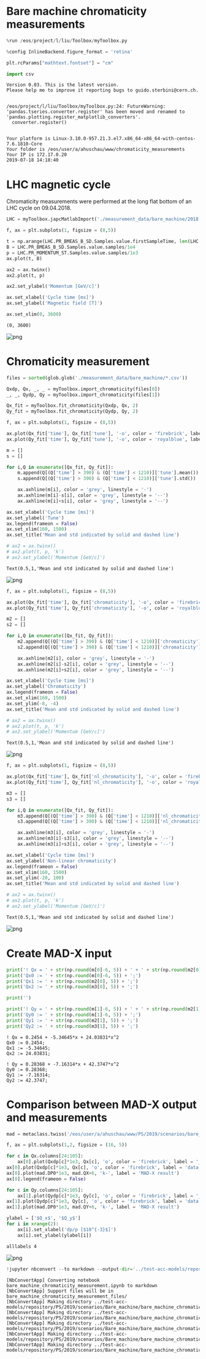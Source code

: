 
# Bare machine chromaticity measurements


```python
%run /eos/project/l/liu/Toolbox/myToolbox.py

%config InlineBackend.figure_format = 'retina'

plt.rcParams["mathtext.fontset"] = "cm"

import csv
```

    Version 0.03. This is the latest version.
    Please help me to improve it reporting bugs to guido.sterbini@cern.ch.


    /eos/project/l/liu/Toolbox/myToolbox.py:24: FutureWarning: 'pandas.tseries.converter.register' has been moved and renamed to 'pandas.plotting.register_matplotlib_converters'. 
      converter.register()


    Your platform is Linux-3.10.0-957.21.3.el7.x86_64-x86_64-with-centos-7.6.1810-Core
    Your folder is /eos/user/a/ahuschau/www/chromaticity_measurements
    Your IP is 172.17.0.20
    2019-07-18 14:18:40


# LHC magnetic cycle

Chromaticity measurements were performed at the long flat bottom of an LHC cycle on 09.04.2018.


```python
LHC = myToolbox.japcMatlabImport('./measurement_data/bare_machine/2018.11.01.16.29.29.097.mat')
```


```python
f, ax = plt.subplots(1, figsize = (8,5))

t = np.arange(LHC.PR_BMEAS_B_SD.Samples.value.firstSampleTime, len(LHC.PR_BMEAS_B_SD.Samples.value.samples)*LHC.PR_BMEAS_B_SD.Samples.value.samplingTrain, LHC.PR_BMEAS_B_SD.Samples.value.samplingTrain)
B = LHC.PR_BMEAS_B_SD.Samples.value.samples/1e4
p = LHC.PR_MOMENTUM_ST.Samples.value.samples/1e3
ax.plot(t, B)

ax2 = ax.twinx()
ax2.plot(t, p)

ax2.set_ylabel('Momentum [GeV/c]')

ax.set_xlabel('Cycle time [ms]')
ax.set_ylabel('Magnetic field [T]')

ax.set_xlim(0, 3600)
```




    (0, 3600)




![png](bare_machine_chromaticity_measurement_files/bare_machine_chromaticity_measurement_4_1.png)


# Chromaticity measurement


```python
files = sorted(glob.glob('./measurement_data/bare_machine/*.csv'))
```


```python
Qxdp, Qx, _, _ = myToolbox.import_chromaticity(files[0])
_, _, Qydp, Qy = myToolbox.import_chromaticity(files[1])
```


```python
Qx_fit = myToolbox.fit_chromaticity(Qxdp, Qx, 2)
Qy_fit = myToolbox.fit_chromaticity(Qydp, Qy, 2)
```


```python
f, ax = plt.subplots(1, figsize = (8,5))

ax.plot(Qx_fit['time'], Qx_fit['tune'], '-o', color = 'firebrick', label = '$Q_x$')
ax.plot(Qy_fit['time'], Qy_fit['tune'], '-o', color = 'royalblue', label = '$Q_y$')

m = []
s = []

for i,Q in enumerate([Qx_fit, Qy_fit]):
    m.append(Q[(Q['time'] > 390) & (Q['time'] < 1210)]['tune'].mean())
    s.append(Q[(Q['time'] > 390) & (Q['time'] < 1210)]['tune'].std())

    ax.axhline(m[i], color = 'grey', linestyle = '-')
    ax.axhline(m[i]-s[i], color = 'grey', linestyle = '--')
    ax.axhline(m[i]+s[i], color = 'grey', linestyle = '--')

ax.set_xlabel('Cycle time [ms]')
ax.set_ylabel('Tune')
ax.legend(frameon = False)
ax.set_xlim(160, 1500)
ax.set_title('Mean and std indicated by solid and dashed line')

# ax2 = ax.twinx()
# ax2.plot(t, p, 'k')
# ax2.set_ylabel('Momentum [GeV/c]')
```




    Text(0.5,1,'Mean and std indicated by solid and dashed line')




![png](bare_machine_chromaticity_measurement_files/bare_machine_chromaticity_measurement_9_1.png)



```python
f, ax = plt.subplots(1, figsize = (8,5))

ax.plot(Qx_fit['time'], Qx_fit['chromaticity'], '-o', color = 'firebrick', label = '$Q_x^{\prime}$')
ax.plot(Qy_fit['time'], Qy_fit['chromaticity'], '-o', color = 'royalblue', label = '$Q_y^{\prime}$')

m2 = []
s2 = []

for i,Q in enumerate([Qx_fit, Qy_fit]):
    m2.append(Q[(Q['time'] > 390) & (Q['time'] < 1210)]['chromaticity'].mean())
    s2.append(Q[(Q['time'] > 390) & (Q['time'] < 1210)]['chromaticity'].std())

    ax.axhline(m2[i], color = 'grey', linestyle = '-')
    ax.axhline(m2[i]-s2[i], color = 'grey', linestyle = '--')
    ax.axhline(m2[i]+s2[i], color = 'grey', linestyle = '--')

ax.set_xlabel('Cycle time [ms]')
ax.set_ylabel('Chromaticity')
ax.legend(frameon = False)
ax.set_xlim(160, 1500)
ax.set_ylim(-8, -4)
ax.set_title('Mean and std indicated by solid and dashed line')

# ax2 = ax.twinx()
# ax2.plot(t, p, 'k')
# ax2.set_ylabel('Momentum [GeV/c]')
```




    Text(0.5,1,'Mean and std indicated by solid and dashed line')




![png](bare_machine_chromaticity_measurement_files/bare_machine_chromaticity_measurement_10_1.png)



```python
f, ax = plt.subplots(1, figsize = (8,5))

ax.plot(Qx_fit['time'], Qx_fit['nl_chromaticity'], '-o', color = 'firebrick', label = '$Q_x^{\prime\prime}$')
ax.plot(Qy_fit['time'], Qy_fit['nl_chromaticity'], '-o', color = 'royalblue', label = '$Q_y^{\prime\prime}$')

m3 = []
s3 = []

for i,Q in enumerate([Qx_fit, Qy_fit]):
    m3.append(Q[(Q['time'] > 390) & (Q['time'] < 1210)]['nl_chromaticity'].mean())
    s3.append(Q[(Q['time'] > 390) & (Q['time'] < 1210)]['nl_chromaticity'].std())

    ax.axhline(m3[i], color = 'grey', linestyle = '-')
    ax.axhline(m3[i]-s3[i], color = 'grey', linestyle = '--')
    ax.axhline(m3[i]+s3[i], color = 'grey', linestyle = '--')

ax.set_xlabel('Cycle time [ms]')
ax.set_ylabel('Non-linear chromaticity')
ax.legend(frameon = False)
ax.set_xlim(160, 1500)
ax.set_ylim(-20, 100)
ax.set_title('Mean and std indicated by solid and dashed line')

# ax2 = ax.twinx()
# ax2.plot(t, p, 'k')
# ax2.set_ylabel('Momentum [GeV/c]')
```




    Text(0.5,1,'Mean and std indicated by solid and dashed line')




![png](bare_machine_chromaticity_measurement_files/bare_machine_chromaticity_measurement_11_1.png)


# Create MAD-X input


```python
print('! Qx = ' + str(np.round(m[0]-6, 5)) + ' + ' + str(np.round(m2[0], 5)) + '*x + ' + str(np.round(m3[0], 5)) + '*x^2')
print('Qx0 := ' + str(np.round(m[0]-6, 5)) + ';')
print('Qx1 := ' + str(np.round(m2[0], 5)) + ';')
print('Qx2 := ' + str(np.round(m3[0], 5)) + ';')

print('')

print('! Qy = ' + str(np.round(m[1]-6, 5)) + ' + ' + str(np.round(m2[1], 5)) + '*x + ' + str(np.round(m3[1], 5)) + '*x^2')
print('Qy0 := ' + str(np.round(m[1]-6, 5)) + ';')
print('Qy1 := ' + str(np.round(m2[1], 5)) + ';')
print('Qy2 := ' + str(np.round(m3[1], 5)) + ';')
```

    ! Qx = 0.2454 + -5.34645*x + 24.03831*x^2
    Qx0 := 0.2454;
    Qx1 := -5.34645;
    Qx2 := 24.03831;
    
    ! Qy = 0.28368 + -7.16314*x + 42.3747*x^2
    Qy0 := 0.28368;
    Qy1 := -7.16314;
    Qy2 := 42.3747;


# Comparison between MAD-X output and measurements


```python
mad = metaclass.twiss('/eos/user/a/ahuschau/www/PS/2019/scenarios/bare_machine/0_flat_bottom/PS_FB_bare_machine_chromaticity_summary.out')

f, ax = plt.subplots(1,2, figsize = (16, 5))

for c in Qx.columns[24:105]:
    ax[0].plot(Qxdp[c]*1e3, Qx[c], 'o', color = 'firebrick', label = '__nolegend__')
ax[0].plot(Qxdp[c]*1e3, Qx[c], 'o', color = 'firebrick', label = 'data')
ax[0].plot(mad.DP0*1e3, mad.QX+6, 'k-', label = 'MAD-X result')
ax[0].legend(frameon = False)

for c in Qy.columns[24:105]:
    ax[1].plot(Qydp[c]*1e3, Qy[c], 'o', color = 'firebrick', label = '__nolegend__')
ax[1].plot(Qydp[c]*1e3, Qy[c], 'o', color = 'firebrick', label = 'data')
ax[1].plot(mad.DP0*1e3, mad.QY+6, 'k-', label = 'MAD-X result')

ylabel = ['$Q_x$', '$Q_y$']
for i in xrange(2):
    ax[i].set_xlabel('dp/p [$10^{-3}$]')
    ax[i].set_ylabel(ylabel[i])

```

    alllabels 4



![png](bare_machine_chromaticity_measurement_files/bare_machine_chromaticity_measurement_15_1.png)



```python
!jupyter nbconvert --to markdown --output-dir='../test-acc-models/repository/PS/2019/scenarios/Bare_machine/' bare_machine_chromaticity_measurement.ipynb
```

    [NbConvertApp] Converting notebook bare_machine_chromaticity_measurement.ipynb to markdown
    [NbConvertApp] Support files will be in bare_machine_chromaticity_measurement_files/
    [NbConvertApp] Making directory ../test-acc-models/repository/PS/2019/scenarios/Bare_machine/bare_machine_chromaticity_measurement_files
    [NbConvertApp] Making directory ../test-acc-models/repository/PS/2019/scenarios/Bare_machine/bare_machine_chromaticity_measurement_files
    [NbConvertApp] Making directory ../test-acc-models/repository/PS/2019/scenarios/Bare_machine/bare_machine_chromaticity_measurement_files
    [NbConvertApp] Making directory ../test-acc-models/repository/PS/2019/scenarios/Bare_machine/bare_machine_chromaticity_measurement_files
    [NbConvertApp] Making directory ../test-acc-models/repository/PS/2019/scenarios/Bare_machine/bare_machine_chromaticity_measurement_files

